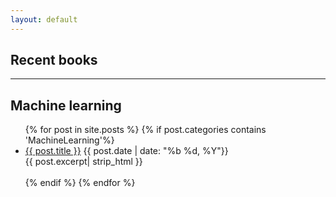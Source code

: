```yaml
---
layout: default
---
```

## Recent books
- - -
## Machine learning
<ul>
{% for post in site.posts %}
    {% if post.categories contains 'MachineLearning'%}
        <li>
        <a href="{{ post.url }}">{{ post.title }}</a> <tab></tab>{{ post.date | date: "%b %d, %Y"}}
        <br>
        {{ post.excerpt| strip_html }}
        <br><br>
        </li>
    {% endif %}
{% endfor %}
</ul>
